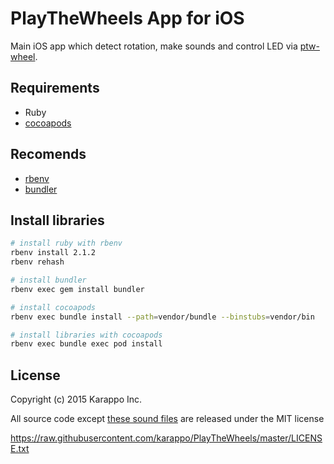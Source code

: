 # PlayTheWheels App for iOS
Main iOS app which detect rotation, make sounds and control LED via [ptw-wheel](https://github.com/karappo/ptw-wheel).

## Requirements

- Ruby
- [cocoapods](https://cocoapods.org/)

## Recomends

- [rbenv](https://cocoapods.org/)
- [bundler](https://cocoapods.org/)

## Install libraries

```sh
# install ruby with rbenv
rbenv install 2.1.2
rbenv rehash

# install bundler
rbenv exec gem install bundler

# install cocoapods
rbenv exec bundle install --path=vendor/bundle --binstubs=vendor/bin

# install libraries with cocoapods
rbenv exec bundle exec pod install

```

## License

Copyright (c) 2015 Karappo Inc.

All source code except [these sound files](fileshttps://github.com/karappo/PlayTheWheels/tree/master/PlayTheWheels/assets/tones) are released under the MIT license

https://raw.githubusercontent.com/karappo/PlayTheWheels/master/LICENSE.txt